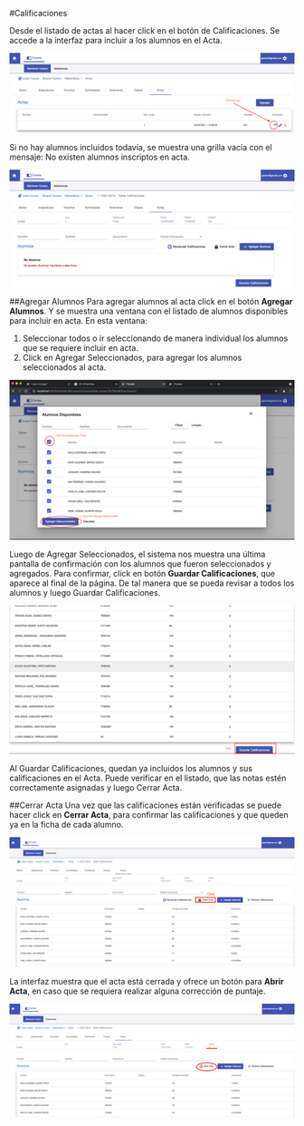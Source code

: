 #Calificaciones

Desde el listado de actas al hacer click en el botón de Calificaciones. Se 
accede a la interfaz para incluir a los alumnos en el Acta.

![Acceso Calificaciones](img/calificaciones_acceso.png)

Si no hay alumnos incluidos todavía, se muestra una grilla vacía con el mensaje:
No existen alumnos inscriptos en acta.

![Sin Alumnos](img/calificaciones_sin_alumnos.png)
##Agregar Alumnos
Para agregar alumnos al acta click en el botón **Agregar Alumnos**. Y se muestra
una ventana con el listado de alumnos disponibles para incluir en acta.
En esta ventana:

1. Seleccionar todos o ir seleccionando de manera individual
los alumnos que se requiere incluir en acta.
2. Click en Agregar Seleccionados, para agregar los alumnos seleccionados
al acta.

![Calificaciones Seleccionar](img/calificaciones_seleccionar.png)

Luego de Agregar Seleccionados, el sistema nos muestra una última pantalla de confirmación
con los alumnos que fueron seleccionados y agregados.
Para confirmar, click en botón **Guardar Calificaciones**, que aparece al final de la página. De tal manera
que se pueda revisar a todos los alumnos y luego Guardar Calificaciones.

![Calificaciones Guardar](img/calificaciones_guardar.png)

Al Guardar Calificaciones, quedan ya incluidos los alumnos y sus calificaciones en el Acta.
Puede verificar en el listado, que las notas estén correctamente asignadas y luego Cerrar Acta.

##Cerrar Acta
Una vez que las calificaciones están verificadas se puede hacer click en **Cerrar Acta**, para
confirmar las calificaciones y que queden ya en la ficha de cada alumno.

![Cerrar Acta](img/cerrar_acta.png)

La interfaz muestra que el acta está cerrada y ofrece un botón para **Abrir Acta**, en caso que se requiera
realizar alguna corrección de puntaje.

![Acta Cerrada](img/acta_cerrada.png)


